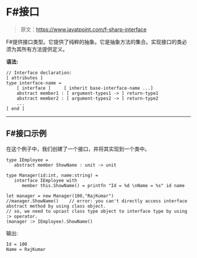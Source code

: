 # F#接口

> 原文：<https://www.javatpoint.com/f-sharp-interface>

F#提供接口类型。它提供了纯粹的抽象。它是抽象方法的集合。实现接口的类必须为其所有方法提供定义。

**语法:**

```
// Interface declaration:
[ attributes ]
type interface-name =
    [ interface ]     [ inherit base-interface-name ...]
    abstract member1 : [ argument-types1 -> ] return-type1
    abstract member2 : [ argument-types2 -> ] return-type2
    ...
[ end ]

```

* * *

## F#接口示例

在这个例子中，我们创建了一个接口，并将其实现到一个类中。

```
type IEmployee =
   abstract member ShowName : unit -> unit

type Manager(id:int, name:string) =
   interface IEmployee with
      member this.ShowName() = printfn "Id = %d \nName = %s" id name

let manager = new Manager(100,"RajKumar")
//manager.ShowName()    // error: you can't directly access interface abstract method by using class object.
// so, we need to upcast class type object to interface type by using :> operator.
(manager :> IEmployee).ShowName()

```

输出:

```
Id = 100
Name = RajKumar

```